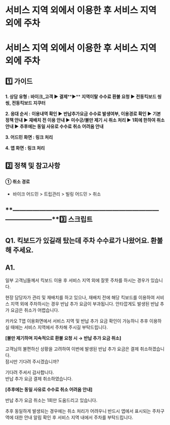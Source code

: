 # 서비스 지역 외에서 이용한 후 서비스 지역 외에 주차

**서비스 지역 외에서 이용한 후 서비스 지역 외에 주차**
=================================

**1️⃣ 가이드**
-----------

**1. 상담 유형 : 바이크\_고객 ▶ 결제****▶** **지역이탈 수수료 환불 요청 ▶ 전동킥보드 씽씽, 전동킥보드 지쿠터**

**2. 응대 순서 :** **이용내역 확인 ▶ 반납추가요금 수수료 발생여부, 이용경로 확인 ▶ 기본 정책 안내 ▶ 재배치 전 이용 안내 ▶ 미수긍/불만 제기 시 취소 처리 ▶ 1회에 한하여 취소 안내 ▶ 추후에는 동일 사유로 수수료 취소 어려움 안내**

**3. 어드민 화면 : 링크 처리**

**4. 앱 화면 : 링크 처리**

**2️⃣ 정책 및 참고사항**
-----------------

#### **①** 취소 경로

* 바이크 어드민 > 트립관리 > 빌링 어드민 > 취소

**―****―****―****―****―****―****―****―****―****―****―****―****―****―****―****―****―****―****―****―****―****―****―****―****―****―****―****―****―****3️⃣ 스크립트**
-------------------------------------------------------------------------------------------------------------------------------------------------------------

**Q1. 킥보드가 있길래 탔는데 주차 수수료가 나왔어요. 환불해 주세요.**
-------------------------------------------

**A1.**
-------

일부 고객님들께서 킥보드 이용 후 서비스 지역 외에 잘못 주차를 하시는 경우가 있습니다.  
  
현장 담당자가 관리 및 재배치를 하고 있으나, 재배치 전에 해당 킥보드를 이용하여 서비스 지역 외에 주차하시는 경우 반납 추가 요금이 부과됩니다. 안타깝게도 발생된 반납 추가 요금은 취소가 어렵습니다.  
  
카카오 T앱 이용화면에서 서비스 지역 및 반납 추가 요금 확인이 가능하니 추후 이용하실 때에는 서비스 지역에서 주차해 주시길 부탁드립니다.

**[불만 제기하며 지속적으로 환불 요청 시 → 반납 추가 요금 취소]**

고객님의 불편하신 상황을 고려하여 이번에 발생된 반납 추가 요금은 결제 취소하겠습니다.  
잠시만 기다려 주시겠습니까?  
  
기다려 주셔서 감사합니다.   
반납 추가 요금 결제 취소하였습니다.

**[추후에는 동일 사유로 수수료 취소 어려움 안내]**

반납 추가 요금 취소는 1회만 도움드리고 있습니다.  
  
추후 동일하게 발생되는 경우에는 취소 처리가 어려우니 반드시 앱에서 표시되는 주차구역에 대한 안내 알림 확인 후 서비스 지역 내에서 주차를 부탁드립니다.